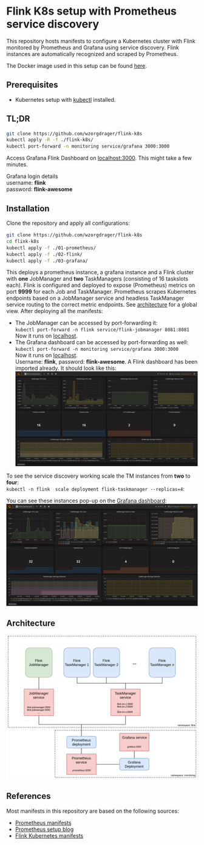 # Flink K8s setup with Prometheus service discovery
This repository hosts manifests to configure a Kubernetes cluster with
Flink monitored by Prometheus and Grafana using service discovery. Flink
instances are automatically recognized and scraped by Prometheus.

The Docker image used in this setup can be found
[here](https://hub.docker.com/r/wzorgdrager/flink-prometheus).

## Prerequisites
- Kubernetes setup with
[kubectl](https://kubernetes.io/docs/tasks/tools/install-kubectl/)
installed.

## TL;DR
```sh
git clone https://github.com/wzorgdrager/flink-k8s
kubectl apply -R -f ./flink-k8s/
kubectl port-forward -n monitoring service/grafana 3000:3000
```

Access Grafana Flink Dashboard on
[localhost:3000](http://localhost:3000/dashboard/db/flink-dashboard?refresh=5s&orgId=1). This might take a few minutes.

Grafana login details  
username: **flink**  
password: **flink-awesome**  

## Installation

Clone the repository and apply all configurations:
```sh
git clone https://github.com/wzorgdrager/flink-k8s
cd flink-k8s
kubectl apply -f ./01-prometheus/
kubectl apply -f ./02-flink/
kubectl apply -f ./03-grafana/
```

This deploys a prometheus instance, a grafana instance and a Flink
cluster with **one** JobManager and **two** TaskManagers (consisting of
16 taskslots each). Flink is configured and deployed to expose
(Prometheus) metrics on port **9999** for each Job and TaskManager.
Prometheus scrapes Kubernetes endpoints based on a JobManager service
and headless TaskManager service routing to the correct metric
endpoints. See [architecture](#architecture) for a global view. After
deploying all the manifests:

- The JobManager can be accessed by port-forwarding it:<br> `kubectl
port-forward -n flink service/flink-jobmanager 8081:8081` <br> Now it
runs on [localhost](http://localhost:8081).
- The Grafana dashboard can be accessed by port-forwarding as well: <br>
`kubectl port-forward -n monitoring service/grafana 3000:3000` <br> Now
it runs on [localhost](http://localhost:3000). <br> Username: **flink**,
password: **flink-awesome**. A Flink dashboard has been imported
already. It should look like this: <br> ![grafana](img/grafana_dash.png)



To see the service discovery working scale the TM instances from **two**
to **four**:  
`kubectl -n flink  scale deployment flink-taskmanager
--replicas=4`:

You can see these instances pop-up on the [Grafana
dashboard](http://localhost:3000/dashboard/db/flink-dashboard?refresh=5s&orgId=1):  
![after_scaling](img/after_scaling.png)

## Architecture

![architecture](img/architecture.png)

## References
Most manifests in this repository are based on the following sources:
- [Prometheus manifests](https://github.com/giantswarm/prometheus)
- [Prometheus setup
blog](https://sysdig.com/blog/kubernetes-monitoring-prometheus/)
- [Flink Kubernetes
manifests](https://ci.apache.org/projects/flink/flink-docs-stable/ops/deployment/kubernetes.html) 
